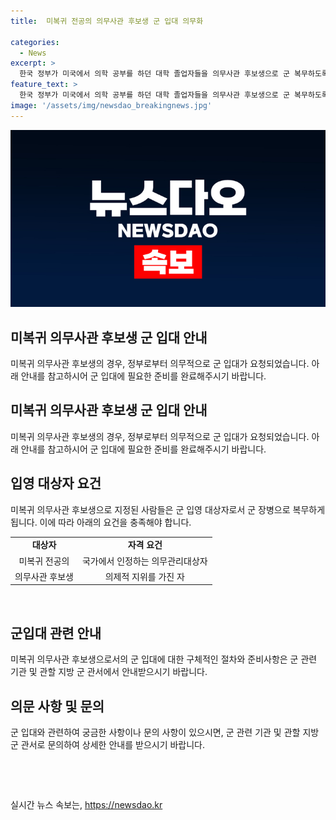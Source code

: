 ```yaml
---
title:  미복귀 전공의 의무사관 후보생 군 입대 의무화

categories:
  - News
excerpt: >
  한국 정부가 미국에서 의학 공부를 하던 대학 졸업자들을 의무사관 후보생으로 군 복무하도록 촉구했다. 이에 대한 논란과 미국에서의 학문적인 영향 등에 대한 우려가 제기되고 있다.
feature_text: >
  한국 정부가 미국에서 의학 공부를 하던 대학 졸업자들을 의무사관 후보생으로 군 복무하도록 촉구했다. 이에 대한 논란과 미국에서의 학문적인 영향 등에 대한 우려가 제기되고 있다.
image: '/assets/img/newsdao_breakingnews.jpg'
---
```


<p><img src="/assets/img/newsdao_breakingnews.jpg" alt="ontimetimes 속보" /></p>

<h2>미복귀 의무사관 후보생 군 입대 안내</h2>

<p data-ke-size="size16">미복귀 의무사관 후보생의 경우, 정부로부터 의무적으로 군 입대가 요청되었습니다. 아래 안내를 참고하시어 군 입대에 필요한 준비를 완료해주시기 바랍니다.</p>

<h2 data-ke-size="size26">미복귀 의무사관 후보생 군 입대 안내</h2>

<p data-ke-size="size16">미복귀 의무사관 후보생의 경우, 정부로부터 의무적으로 군 입대가 요청되었습니다. 아래 안내를 참고하시어 군 입대에 필요한 준비를 완료해주시기 바랍니다.</p>

<h2 data-ke-size="size26">입영 대상자 요건</h2>

<p data-ke-size="size16">미복귀 의무사관 후보생으로 지정된 사람들은 군 입영 대상자로서 군 장병으로 복무하게 됩니다. 이에 따라 아래의 요건을 충족해야 합니다.</p>

<table>
  <tr>
    <td style="text-align: center; height: 17px;"><b>대상자</b></td>
    <td style="text-align: center; height: 17px;"><b>자격 요건</b></td>
  </tr>
  <tr>
    <td style="text-align: center; height: 17px;">미복귀 전공의</td>
    <td style="text-align: center; height: 17px;">국가에서 인정하는 의무관리대상자</td>
  </tr>
  <tr>
    <td style="text-align: center; height: 17px;">의무사관 후보생</td>
    <td style="text-align: center; height: 17px;">의제적 지위를 가진 자</td>
  </tr>
</table>

<p data-ke-size="size16">&nbsp;</p>

<h2 data-ke-size="size26">군입대 관련 안내</h2>

<p data-ke-size="size16">미복귀 의무사관 후보생으로서의 군 입대에 대한 구체적인 절차와 준비사항은 군 관련 기관 및 관할 지방 군 관서에서 안내받으시기 바랍니다.</p>

<h2 data-ke-size="size26">의문 사항 및 문의</h2>

<p data-ke-size="size16">군 입대와 관련하여 궁금한 사항이나 문의 사항이 있으시면, 군 관련 기관 및 관할 지방 군 관서로 문의하여 상세한 안내를 받으시기 바랍니다.</p>

<p data-ke-size="size16">&nbsp;</p>

<p data-ke-size="size16">&nbsp;</p>
실시간 뉴스 속보는, <a href="https://newsdao.kr" rel="dofollow">https://newsdao.kr</a>


